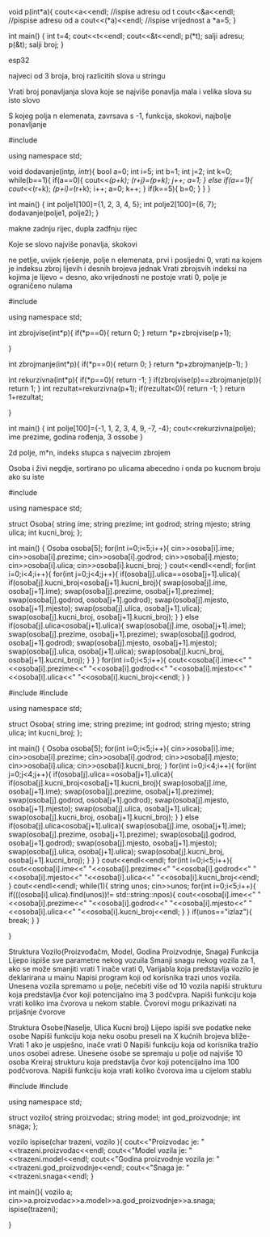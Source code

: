void p(int*a){
    cout<<a<<endl;      //ispise adresu od t
    cout<<&a<<endl;     //pispise adresu od a
    cout<<(*a)<<endl;     //ispise vrijednost a
    *a=5;
}

int main()
{
    int t=4;
    cout<<t<<endl;
    cout<<&t<<endl;
    p(*t);  salji adresu;
    p(&t);  salji broj;
}






esp32



najveci od 3 broja, broj razlicitih slova u stringu





Vrati broj ponavljanja slova koje se najviše ponavlja
mala i velika slova su isto slovo




S kojeg polja n elemenata, zavrsava s -1, funkcija, skokovi, najbolje ponavljanje






#include <iostream>

using namespace std;

void dodavanje(int*p, int*r){
    bool a=0;
    int i=5;
    int b=1;
    int j=2;
    int k=0;
    while(b==1){
        if(a==0){
            cout<<*(p+k);
            *(r+j)=*(p+k);
            j++;
            a=1;
        }
        else if(a==1){
            cout<<*(r+k);
            *(p+i)=*(r+k);
            i++;
            a=0;
            k++;
        }
        if(k==5){
            b=0;
        }
    }
}

int main()
{
    int polje1[100]={1, 2, 3, 4, 5};
    int polje2[100]={6, 7};
    dodavanje(polje1, polje2);
}


makne zadnju rijec, dupla zadfnju rijec







Koje se slovo najviše ponavlja, skokovi




ne petlje, uvijek rješenje, polje n elemenata, prvi i posljedni 0, vrati na kojem je indeksu zbroj lijevih i desnih brojeva jednak
Vrati zbrojsvih indeksi na kojima je lijevo = desno, ako vrijednosti ne postoje vrati 0, polje je ograničeno nulama






#include <iostream>

using namespace std;

int zbrojvise(int*p){
    if(*p==0){
        return 0;
    }
    return *p+zbrojvise(p+1);

}

int zbrojmanje(int*p){
    if(*p==0){
        return 0;
    }
    return *p+zbrojmanje(p-1);
}

int rekurzivna(int*p){
    if(*p==0){
        return -1;
    }
    if(zbrojvise(p)==zbrojmanje(p)){
        return 1;
    }
    int rezultat=rekurzivna(p+1);
    if(rezultat<0){
        return -1;
    }
    return 1+rezultat;

}

int main()
{
    int polje[100]={-1, 1, 2, 3, 4, 9, -7, -4};
    cout<<rekurzivna(polje);
    ime prezime, godina rođenja, 3 ossobe
}

2d polje, m*n, indeks stupca s najvecim zbrojem







Osoba i živi negdje, sortirano po ulicama abecedno i onda po kucnom broju ako su iste



#include <iostream>

using namespace std;

struct Osoba{
    string ime;
    string prezime;
    int godrod;
    string mjesto;
    string ulica;
    int kucni_broj;
};


int main()
{
    Osoba osoba[5];
    for(int i=0;i<5;i++){
        cin>>osoba[i].ime;
        cin>>osoba[i].prezime;
        cin>>osoba[i].godrod;
        cin>>osoba[i].mjesto;
        cin>>osoba[i].ulica;
        cin>>osoba[i].kucni_broj;
    }
    cout<<endl<<endl;
        for(int i=0;i<4;i++){
        for(int j=0;j<4;j++){
            if(osoba[j].ulica==osoba[j+1].ulica){
                if(osoba[j].kucni_broj<osoba[j+1].kucni_broj){
                    swap(osoba[j].ime, osoba[j+1].ime);
                    swap(osoba[j].prezime, osoba[j+1].prezime);
                    swap(osoba[j].godrod, osoba[j+1].godrod);
                    swap(osoba[j].mjesto, osoba[j+1].mjesto);
                    swap(osoba[j].ulica, osoba[j+1].ulica);
                    swap(osoba[j].kucni_broj, osoba[j+1].kucni_broj);
                }
            }
            else if(osoba[j].ulica<osoba[j+1].ulica){
               swap(osoba[j].ime, osoba[j+1].ime);
               swap(osoba[j].prezime, osoba[j+1].prezime);
               swap(osoba[j].godrod, osoba[j+1].godrod);
               swap(osoba[j].mjesto, osoba[j+1].mjesto);
               swap(osoba[j].ulica, osoba[j+1].ulica);
               swap(osoba[j].kucni_broj, osoba[j+1].kucni_broj);
            }
        }
    }
    for(int i=0;i<5;i++){
        cout<<osoba[i].ime<<"  "<<osoba[i].prezime<<"  "<<osoba[i].godrod<<"  "<<osoba[i].mjesto<<"  "<<osoba[i].ulica<<"  "<<osoba[i].kucni_broj<<endl;
    }
}





#include <iostream>
#include <string>

using namespace std;

struct Osoba{
    string ime;
    string prezime;
    int godrod;
    string mjesto;
    string ulica;
    int kucni_broj;
};


int main()
{
    Osoba osoba[5];
    for(int i=0;i<5;i++){
        cin>>osoba[i].ime;
        cin>>osoba[i].prezime;
        cin>>osoba[i].godrod;
        cin>>osoba[i].mjesto;
        cin>>osoba[i].ulica;
        cin>>osoba[i].kucni_broj;
    }
        for(int i=0;i<4;i++){
        for(int j=0;j<4;j++){
            if(osoba[j].ulica==osoba[j+1].ulica){
                if(osoba[j].kucni_broj<osoba[j+1].kucni_broj){
                    swap(osoba[j].ime, osoba[j+1].ime);
                    swap(osoba[j].prezime, osoba[j+1].prezime);
                    swap(osoba[j].godrod, osoba[j+1].godrod);
                    swap(osoba[j].mjesto, osoba[j+1].mjesto);
                    swap(osoba[j].ulica, osoba[j+1].ulica);
                    swap(osoba[j].kucni_broj, osoba[j+1].kucni_broj);
                }
            }
            else if(osoba[j].ulica<osoba[j+1].ulica){
               swap(osoba[j].ime, osoba[j+1].ime);
               swap(osoba[j].prezime, osoba[j+1].prezime);
               swap(osoba[j].godrod, osoba[j+1].godrod);
               swap(osoba[j].mjesto, osoba[j+1].mjesto);
               swap(osoba[j].ulica, osoba[j+1].ulica);
               swap(osoba[j].kucni_broj, osoba[j+1].kucni_broj);
            }
        }
    }
    cout<<endl<<endl;
    for(int i=0;i<5;i++){
        cout<<osoba[i].ime<<"  "<<osoba[i].prezime<<"  "<<osoba[i].godrod<<"  "<<osoba[i].mjesto<<"  "<<osoba[i].ulica<<"  "<<osoba[i].kucni_broj<<endl;
    }
    cout<<endl<<endl;
    while(1){
        string unos;
        cin>>unos;
        for(int i=0;i<5;i++){
            if(((osoba[i].ulica).find(unos))!= std::string::npos){
                cout<<osoba[i].ime<<"  "<<osoba[i].prezime<<"  "<<osoba[i].godrod<<"  "<<osoba[i].mjesto<<"  "<<osoba[i].ulica<<"  "<<osoba[i].kucni_broj<<endl;
            }
        }
        if(unos=="izlaz"){
            break;
        }
    }


}


Struktura Vozilo(Proizvođačm, Model, Godina Proizvodnje, Snaga) Funkcija Lijepo ispiše sve parametre nekog vozuila
Smanji snagu nekog vozila za 1, ako se može smanjiti vrati 1 inače vrati 0, Varijabla koja predstavlja vozilo je deklarirana u mainu
Napisi program koji od korisnika trazi unos vozila. Unesena vozila spremamo u polje, nećebiti više od 10 vozila
napiši strukturu koja predstavlja čvor koji potencijalno ima 3 podčvpra. Napiši funkciju koja vrati koliko ima čvorova u nekom stable. Čvorovi mogu prikazivati na prijašnje čvorove

Struktura Osobe(Naselje, Ulica Kucni broj) Lijepo ispiši sve podatke neke osobe
Napiši funkciju koja neku osobu preseli na X kućnih brojeva bliže- Vrati 1 ako je uspješno, inače vrati 0
Napiši funkciju koja od korisnika tražio unos osobei adrese. Unesene osobe se spremaju u polje od najviše 10 osoba
Kreiraj strukturu koja predstavlja čvor koji potencijalno ima 100 podčvorova. Napiši funkciju koja vrati koliko čvorova ima u cijelom stablu






#include <iostream>
#include <string>

using namespace std;

struct vozilo{
    string proizvodac;
    string model;
    int god_proizvodnje;
    int snaga;
};

vozilo ispise(char trazeni, vozilo ){
    cout<<"Proizvodac je: "<<trazeni.proizvodac<<endl;
    cout<<"Model vozila je: "<<trazeni.model<<endl;
    cout<<"Godina proizvodnje vozila je: "<<trazeni.god_proizvodnje<<endl;
    cout<<"Snaga je: "<<trazeni.snaga<<endl;
}

int main(){
    vozilo a;
    cin>>a.proizvodac>>a.model>>a.god_proizvodnje>>a.snaga;
    ispise(trazeni);

}
